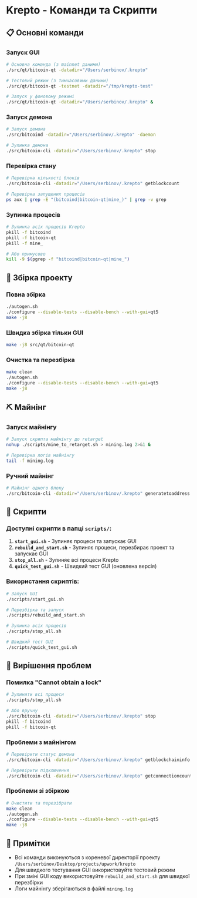 # Krepto - Команди та Скрипти

## 📋 Основні команди

### Запуск GUI
```bash
# Основна команда (з mainnet даними)
./src/qt/bitcoin-qt -datadir="/Users/serbinov/.krepto"

# Тестовий режим (з тимчасовими даними)
./src/qt/bitcoin-qt -testnet -datadir="/tmp/krepto-test"

# Запуск у фоновому режимі
./src/qt/bitcoin-qt -datadir="/Users/serbinov/.krepto" &
```

### Запуск демона
```bash
# Запуск демона
./src/bitcoind -datadir="/Users/serbinov/.krepto" -daemon

# Зупинка демона
./src/bitcoin-cli -datadir="/Users/serbinov/.krepto" stop
```

### Перевірка стану
```bash
# Перевірка кількості блоків
./src/bitcoin-cli -datadir="/Users/serbinov/.krepto" getblockcount

# Перевірка запущених процесів
ps aux | grep -E "(bitcoind|bitcoin-qt|mine_)" | grep -v grep
```

### Зупинка процесів
```bash
# Зупинка всіх процесів Krepto
pkill -f bitcoind
pkill -f bitcoin-qt
pkill -f mine_

# Або примусово
kill -9 $(pgrep -f "bitcoind|bitcoin-qt|mine_")
```

## 🔨 Збірка проекту

### Повна збірка
```bash
./autogen.sh
./configure --disable-tests --disable-bench --with-gui=qt5
make -j8
```

### Швидка збірка тільки GUI
```bash
make -j8 src/qt/bitcoin-qt
```

### Очистка та перезбірка
```bash
make clean
./autogen.sh
./configure --disable-tests --disable-bench --with-gui=qt5
make -j8
```

## ⛏️ Майнінг

### Запуск майнінгу
```bash
# Запуск скрипта майнінгу до retarget
nohup ./scripts/mine_to_retarget.sh > mining.log 2>&1 &

# Перевірка логів майнінгу
tail -f mining.log
```

### Ручний майнінг
```bash
# Майнінг одного блоку
./src/bitcoin-cli -datadir="/Users/serbinov/.krepto" generatetoaddress 1 $(./src/bitcoin-cli -datadir="/Users/serbinov/.krepto" getnewaddress)
```

## 📁 Скрипти

### Доступні скрипти в папці `scripts/`:

1. **`start_gui.sh`** - Зупиняє процеси та запускає GUI
2. **`rebuild_and_start.sh`** - Зупиняє процеси, перезбирає проект та запускає GUI
3. **`stop_all.sh`** - Зупиняє всі процеси Krepto
4. **`quick_test_gui.sh`** - Швидкий тест GUI (оновлена версія)

### Використання скриптів:
```bash
# Запуск GUI
./scripts/start_gui.sh

# Перезбірка та запуск
./scripts/rebuild_and_start.sh

# Зупинка всіх процесів
./scripts/stop_all.sh

# Швидкий тест GUI
./scripts/quick_test_gui.sh
```

## 🚨 Вирішення проблем

### Помилка "Cannot obtain a lock"
```bash
# Зупинити всі процеси
./scripts/stop_all.sh

# Або вручну
./src/bitcoin-cli -datadir="/Users/serbinov/.krepto" stop
pkill -f bitcoind
pkill -f bitcoin-qt
```

### Проблеми з майнінгом
```bash
# Перевірити статус демона
./src/bitcoin-cli -datadir="/Users/serbinov/.krepto" getblockchaininfo

# Перевірити підключення
./src/bitcoin-cli -datadir="/Users/serbinov/.krepto" getconnectioncount
```

### Проблеми зі збіркою
```bash
# Очистити та перезібрати
make clean
./autogen.sh
./configure --disable-tests --disable-bench --with-gui=qt5
make -j8
```

## 📝 Примітки

- Всі команди виконуються з кореневої директорії проекту `/Users/serbinov/Desktop/projects/upwork/krepto`
- Для швидкого тестування GUI використовуйте тестовий режим
- При зміні GUI коду використовуйте `rebuild_and_start.sh` для швидкої перезбірки
- Логи майнінгу зберігаються в файлі `mining.log` 